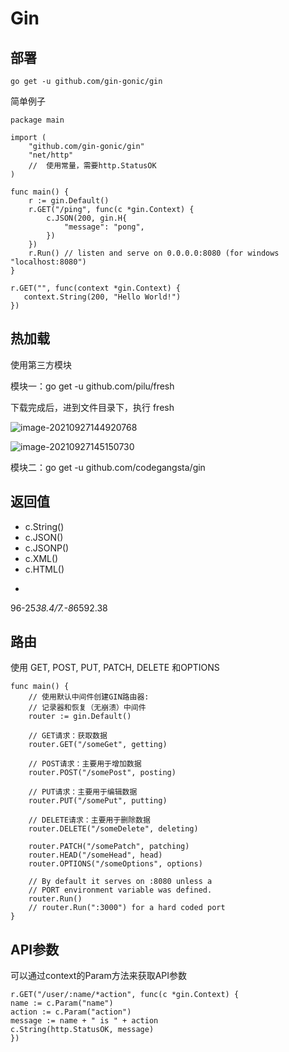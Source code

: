 # Gin

## 部署



```
go get -u github.com/gin-gonic/gin

```

简单例子

```
package main

import (
	"github.com/gin-gonic/gin"
	"net/http"
	//  使用常量，需要http.StatusOK
)

func main() {
	r := gin.Default()
	r.GET("/ping", func(c *gin.Context) {
		c.JSON(200, gin.H{
			"message": "pong",
		})
	})
	r.Run() // listen and serve on 0.0.0.0:8080 (for windows "localhost:8080")
}
```



```
r.GET("", func(context *gin.Context) {
   context.String(200, "Hello World!")
})
```



## 热加载

使用第三方模块

模块一：go get -u github.com/pilu/fresh

下载完成后，进到文件目录下，执行 fresh



![image-20210927144920768](C:\Users\alan\AppData\Roaming\Typora\typora-user-images\image-20210927144920768.png)

![image-20210927145150730](C:\Users\alan\AppData\Roaming\Typora\typora-user-images\image-20210927145150730.png)



模块二：go get -u github.com/codegangsta/gin



## 返回值

- c.String()
- c.JSON()
- c.JSONP()
- c.XML()
- c.HTML()

+

96-25*38.4/7.-8*6592.38

## 路由



使用 GET, POST, PUT, PATCH, DELETE 和OPTIONS

```
func main() {
	// 使用默认中间件创建GIN路由器:
	// 记录器和恢复（无崩溃）中间件
	router := gin.Default()
	
	// GET请求：获取数据
	router.GET("/someGet", getting)
	
	// POST请求：主要用于增加数据
	router.POST("/somePost", posting)
	
	// PUT请求：主要用于编辑数据
	router.PUT("/somePut", putting)
	
	// DELETE请求：主要用于删除数据
	router.DELETE("/someDelete", deleting)
	
	router.PATCH("/somePatch", patching)
	router.HEAD("/someHead", head)
	router.OPTIONS("/someOptions", options)

	// By default it serves on :8080 unless a
	// PORT environment variable was defined.
	router.Run()
	// router.Run(":3000") for a hard coded port
}
```



## API参数

可以通过context的Param方法来获取API参数

```
r.GET("/user/:name/*action", func(c *gin.Context) {
name := c.Param("name")
action := c.Param("action")
message := name + " is " + action
c.String(http.StatusOK, message)
})
```

